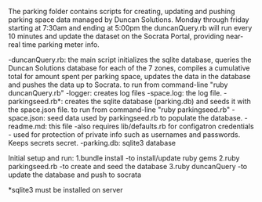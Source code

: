 

The parking folder contains scripts for creating, updating and pushing parking space data managed by 
Duncan Solutions. Monday through friday starting at 7:30am and ending at 5:00pm the duncanQuery.rb will 
run every 10 minutes and update the dataset on the Socrata Portal, providing near-real time parking meter info.
 
 -duncanQuery.rb: the main script initializes the sqlite database, queries the Duncan Solutions database for
  each of the 7 zones, compiles a cumulative total for amount spent per parking space, updates the data in
   the database and pushes the data up to Socrata.
   to run from command-line "ruby duncanQuery.rb"
 -logger: creates log files
 -space.log: the log file.
 -parkingseed.rb*: creates the sqlite database (parking.db) and seeds it with the space.json file.
  to run from command-line "ruby parkingseed.rb"
 -space.json: seed data used by parkingseed.rb to populate the database.
 -readme.md: this file
 -also requires lib/defaults.rb for configatron credentials - used for protection of private info such as usernames
  and passwords. Keeps secrets secret.
 -parking.db: sqlite3 database
 
Initial setup and run: 
1.bundle install -to install/update ruby gems
2.ruby parkingseed.rb  -to create and seed the database
3.ruby duncanQuery -to update the database and push to socrata

*sqlite3 must be installed on server